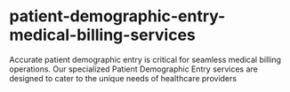# patient-demographic-entry-medical-billing-services
Accurate patient demographic entry is critical for seamless medical billing operations. Our specialized Patient Demographic Entry services are designed to cater to the unique needs of healthcare providers
